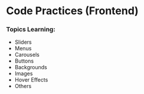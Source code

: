 # Code Practices (Frontend)
### Topics Learning:
* Sliders
* Menus
* Carousels
* Buttons
* Backgrounds
* Images
* Hover Effects
* Others